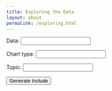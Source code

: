 ```yaml
---
title: Exploring the Data
layout: about
permalink: /exploring.html
---
```


<p>Data: <input id="data"></p>
<p>Chart type: <input id="type"></p>
<p>Topic: <input id="topic"></p>

<button type="button" class="btn btn-primary" id="generate">Generate Include</button>

<div id="output"></div>

<script>
function generateInclude() {
    var include_type = document.getElementById('type').value;
    var include_data = document.getElementById('data').value;
    var include_topic = document.getElementById('topic').value;

    var include = '{% raw %}{% include feature/' + include_type + '.html data="' + include_data + '" topic="' + include_topic + '" %}{% endraw %}';

    document.getElementById('output').innerHTML = include;
};

document.getElementById('generate').addEventListener('click', generateInclude);

</script>